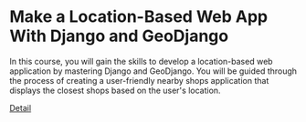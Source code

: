 # Make a Location-Based Web App With Django and GeoDjango

In this course, you will gain the skills to develop a location-based web application by mastering Django and GeoDjango. You will be guided through the process of creating a user-friendly nearby shops application that displays the closest shops based on the user's location. 

[Detail](https://eduitfree.com/wirG)